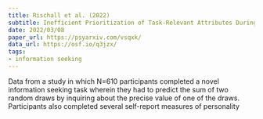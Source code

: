 ```yaml
---
title: Rischall et al. (2022)
subtitle: Inefficient Prioritization of Task-Relevant Attributes During Instrumental Information Demand
date: 2022/03/08
paper_url: https://psyarxiv.com/vsqxk/
data_url: https://osf.io/q3jzx/
tags:
- information seeking
---
```


Data from a study in which N=610 participants completed a novel information seeking task wherein they had to predict the sum of two random draws by inquiring about the precise value of one of the draws. Participants also completed several self-report measures of personality
